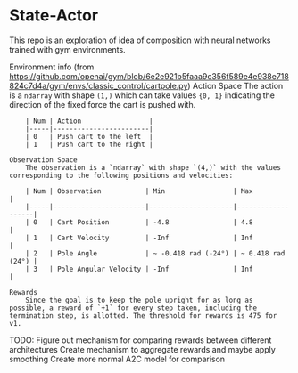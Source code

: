 # State-Actor
This repo is an exploration of idea of composition with neural networks trained with gym environments.

Environment info (from https://github.com/openai/gym/blob/6e2e921b5faaa9c356f589e4e938e718824c7d4a/gym/envs/classic_control/cartpole.py)
    Action Space
        The action is a `ndarray` with shape `(1,)` which can take values `{0, 1}` indicating the direction
        of the fixed force the cart is pushed with.

        | Num | Action                 |
        |-----|------------------------|
        | 0   | Push cart to the left  |
        | 1   | Push cart to the right |
    
    Observation Space
        The observation is a `ndarray` with shape `(4,)` with the values corresponding to the following positions and velocities:

        | Num | Observation           | Min                 | Max               |
        |-----|-----------------------|---------------------|-------------------|
        | 0   | Cart Position         | -4.8                | 4.8               |
        | 1   | Cart Velocity         | -Inf                | Inf               |
        | 2   | Pole Angle            | ~ -0.418 rad (-24°) | ~ 0.418 rad (24°) |
        | 3   | Pole Angular Velocity | -Inf                | Inf               |

    Rewards
        Since the goal is to keep the pole upright for as long as possible, a reward of `+1` for every step taken, including the termination step, is allotted. The threshold for rewards is 475 for v1.

TODO:
    Figure out mechanism for comparing rewards between different architectures
    Create mechanism to aggregate rewards and maybe apply smoothing
    Create more normal A2C model for comparison

    